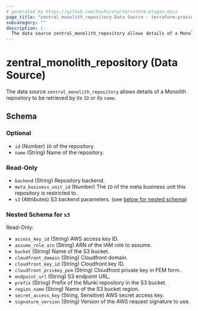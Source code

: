 ```yaml
---
# generated by https://github.com/hashicorp/terraform-plugin-docs
page_title: "zentral_monolith_repository Data Source - terraform-provider-zentral"
subcategory: ""
description: |-
  The data source zentral_monolith_repository allows details of a Monolith repository to be retrieved by its ID or its name.
---
```


# zentral_monolith_repository (Data Source)

The data source `zentral_monolith_repository` allows details of a Monolith repository to be retrieved by its `ID` or its `name`.



<!-- schema generated by tfplugindocs -->
## Schema

### Optional

- `id` (Number) `ID` of the repository.
- `name` (String) Name of the repository.

### Read-Only

- `backend` (String) Repository backend.
- `meta_business_unit_id` (Number) The `ID` of the meta business unit this repository is restricted to.
- `s3` (Attributes) S3 backend parameters. (see [below for nested schema](#nestedatt--s3))

<a id="nestedatt--s3"></a>
### Nested Schema for `s3`

Read-Only:

- `access_key_id` (String) AWS access key ID.
- `assume_role_arn` (String) ARN of the IAM role to assume.
- `bucket` (String) Name of the S3 bucket.
- `cloudfront_domain` (String) Cloudfront domain.
- `cloudfront_key_id` (String) Cloudfront key ID.
- `cloudfront_privkey_pem` (String) Cloudfront private key in PEM form.
- `endpoint_url` (String) S3 endpoint URL.
- `prefix` (String) Prefix of the Munki repository in the S3 bucket.
- `region_name` (String) Name of the S3 bucket region.
- `secret_access_key` (String, Sensitive) AWS secret access key.
- `signature_version` (String) Version of the AWS request signature to use.
